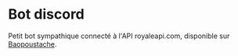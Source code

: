 # Bot discord

Petit bot sympathique connecté à l'API royaleapi.com, disponible sur [Baopoustache](https://www.baopoustache.eu/).
